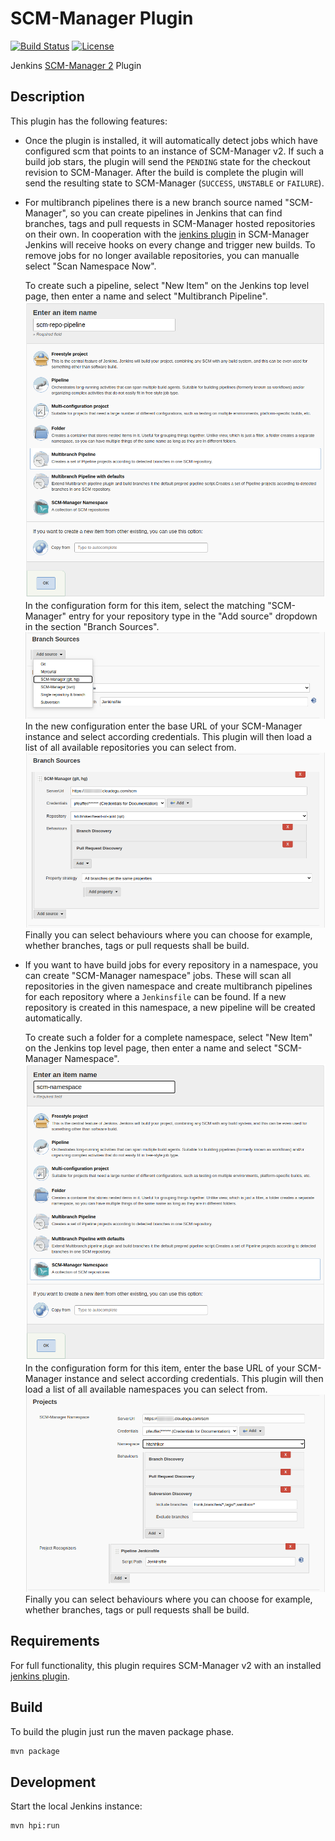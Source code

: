 # SCM-Manager Plugin
[![Build Status](https://ci.jenkins.io/buildStatus/icon?job=Plugins%2Fscm-manager-plugin%2Fmaster)](https://ci.jenkins.io/job/Plugins/job/scm-manager-plugin/job/master/)
[![License](https://img.shields.io/github/license/jenkinsci/github-plugin.svg)](LICENSE)

Jenkins [SCM-Manager 2](https://www.scm-manager.org/) Plugin

## Description

This plugin has the following features:

- Once the plugin is installed, it will automatically detect jobs which have configured scm that points to an instance
   of SCM-Manager v2.
   If such a build job stars, the plugin will send the `PENDING` state for the checkout revision to SCM-Manager.
   After the build is complete the plugin will send the resulting state to SCM-Manager (`SUCCESS`, `UNSTABLE` or `FAILURE`).
- For multibranch pipelines there is a new branch source named "SCM-Manager", so you can create pipelines in Jenkins that
   can find branches, tags and pull requests in SCM-Manager hosted repositories on their own. In cooperation with the
   [jenkins plugin](https://www.scm-manager.org/plugins/scm-jenkins-plugin/) in SCM-Manager Jenkins will receive hooks on
   every change and trigger new builds.
   To remove jobs for no longer available repositories, you can manualle select "Scan Namespace Now".
   
   To create such a pipeline, select "New Item" on the Jenkins top level page, then enter a name and select "Multibranch
   Pipeline".
   ![](docs/de/assets/select-multibranch-pipeline.png)
   In the configuration form for this item, select the matching "SCM-Manager" entry for your repository type in the "Add
   source" dropdown in the section "Branch Sources".
   ![](docs/de/assets/config-multibranch-pipeline-source.png)
   In the new configuration enter the base URL of your SCM-Manager instance and select according credentials. This
   plugin will then load a list of all available repositories you can select from.
   ![](docs/de/assets/config-multibranch-pipeline.png)
   Finally you can select behaviours where you can choose for example, whether branches, tags or pull requests shall be
   build.
- If you want to have build jobs for every repository in a namespace, you can create "SCM-Manager namespace" jobs. These
   will scan all repositories in the given namespace and create multibranch pipelines for each repository where a
   `Jenkinsfile` can be found. If a new repository is created in this namespace, a new pipeline will be created
   automatically.
   
   To create such a folder for a complete namespace, select "New Item" on the Jenkins top level page, then enter a name
   and select "SCM-Manager Namespace".
   ![](docs/de/assets/select-namespace-item.png)
   In the configuration form for this item, enter the base URL of your SCM-Manager instance and select according
   credentials. This plugin will then load a list of all available namespaces you can select from.
   ![](docs/de/assets/config-namespace-item.png)
   Finally you can select behaviours where you can choose for example, whether branches, tags or pull requests shall be
   build.

## Requirements

For full functionality, this plugin requires SCM-Manager v2 with an installed
[jenkins plugin](https://www.scm-manager.org/plugins/scm-jenkins-plugin/).

## Build

To build the plugin just run the maven package phase.

```bash
mvn package
```

## Development 

Start the local Jenkins instance:

```bash
mvn hpi:run
```
